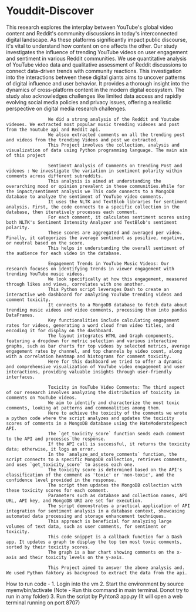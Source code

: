 # Youddit-Discover

This research explores the interplay between YouTube's global video content and Reddit's community discussions in today's interconnected digital landscape. 
                    As these platforms significantly impact public discourse, it's vital to understand how content on one affects the other. 
                    Our study investigates the influence of trending YouTube videos on user engagement and sentiment in various Reddit communities. 
                    We use quantitative analysis of YouTube video data and qualitative assessment of Reddit discussions to connect data-driven trends with community reactions. 
                    This investigation into the interactions between these digital giants aims to uncover patterns of digital influence and user behavior. 
                    It provides a thorough insight into the dynamics of cross-platform content in the modern digital ecosystem. 
                    The study also acknowledges challenges like limited data access and rapidly evolving social media policies and privacy issues, offering a realistic perspective on digital media research challenges.

                    We did a strong analysis of the Reddit and Youtube videoes. We extracted most popular music trending videoes and post from the Youtube api and Reddit api. 
                    We alsoo extracted comments on all the trending post and videos from the trending Videos and post we extracted. 
                    This Project involves the collection, analysis and visualization of data using Python programming language. The main aim of this project 
                    
                    Sentiment Analysis of Comments on trending Post and videoes : We investigate the variation in sentiment polarity within comments across different subreddits. 
                    This analysis is aimed at understanding the overarching mood or opinion prevalent in these communities.While for the inpact/sentiment analysis we This code connects to a MongoDB database to analyze the sentiment of YouTube video comments. 
                    It uses the NLTK and TextBlob libraries for sentiment analysis. First, the code connects to a specific collection in the database, then iteratively processes each comment. 
                    For each comment, it calculates sentiment scores using both NLTK's Sentiment Intensity Analyzer and TextBlob's sentiment polarity. 
                    These scores are aggregated and averaged per video. Finally, it categorizes the average sentiment as positive, negative, or neutral based on the score. 
                    This helps in understanding the overall sentiment of the audience for each video in the database.

                    Engagement Trends in YouTube Music Videos: Our research focuses on identifying trends in viewer engagement with trending YouTube music videos. 
                    We look specifically at how this engagement, measured through likes and views, correlates with one another.
                    This Python script leverages Dash to create an interactive web dashboard for analyzing YouTube trending videos and comment toxicity. 
                    It connects to a MongoDB database to fetch data about trending music videos and video comments, processing them into pandas DataFrames. 
                    Key functionalities include calculating engagement rates for videos, generating a word cloud from video titles, and encoding it for display on the dashboard. 
                    The layout integrates HTML and Graph components, featuring a dropdown for metric selection and various interactive graphs, such as bar charts for top videos by selected metrics, average engagement rates by channel, and top channels by video count, along with a correlation heatmap and histograms for comment toxicity. 
                    Here for this dashboard we tried to offer a dynamic and comprehensive visualization of YouTube video engagement and user interactions, providing valuable insights through user-friendly interfaces.

                    Toxicity in YouTube Video Comments: The third aspect of our research involves analyzing the distribution of toxicity in comments on YouTube videos. 
                    We aim to identify and characterize the most toxic comments, looking at patterns and commonalities among them. 
                    Here to achieve the toxicity of the comments we wrote a python code where the script analyzes and updates the toxicity scores of comments in a MongoDB database using the HateModerateSpeech API. 
                    The `get_toxicity_score` function sends each comment to the API and processes the response. 
                    If the API call is successful, it returns the toxicity data; otherwise, it logs an error. 
                    In the `analyze_and_store_comments` function, the script connects to a specific MongoDB collection, retrieves comments, and uses `get_toxicity_score` to assess each one. 
                    The toxicity score is determined based on the API's classification of the comment as 'toxic' or 'non-toxic', and the confidence level provided in the response. 
                    The script then updates the MongoDB collection with these toxicity scores for each comment.
                    Parameters such as database and collection names, API URL, API key, and MongoDB URI are set for execution. 
                    The script demonstrates a practical application of API integration for sentiment analysis in a database context, showcasing automated data processing and storage enhancement techniques. 
                    This approach is beneficial for analyzing large volumes of text data, such as user comments, for sentiment or toxicity.
                    This code snippet is a callback function for a Dash app. It updates a graph to display the top ten most toxic comments, sorted by their toxicity scores. 
                    The graph is a bar chart showing comments on the x-axis and their toxicity levels on the y-axis.

                    This Project aimed to answer the above analysis and. We used Python faktory as backgroud to extract the data from the api. 

How to run code - 
                    1. Login into the vm
                    2. Start the environment by 
                        source myenv/bin/activate 
                        (Note - Run this command in main terminal. Donot try to run in amy folder)
                    3. Run the script by 
                        Pyhton3 app.py 
                        (It will open a web terminal running on port 8707)
